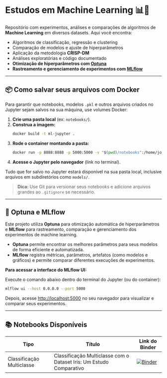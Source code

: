# Estudos em Machine Learning 📊🤖  

Repositório com experimentos, análises e comparações de algoritmos de **Machine Learning** em diversos datasets. Aqui você encontra:

- Algoritmos de classificação, regressão e clustering  
- Comparação de modelos e ajuste de hiperparâmetros  
- Aplicação da metodologia **CRISP-DM**  
- Análises exploratórias e código documentado  
- **Otimização de hiperparâmetros com [Optuna](https://optuna.org/)**
- **Rastreamento e gerenciamento de experimentos com [MLflow](https://mlflow.org/)**

---

## 📦 Como salvar seus arquivos com Docker

Para garantir que notebooks, modelos `.pkl` e outros arquivos criados no Jupyter sejam salvos na sua máquina, use volumes Docker:

1. **Crie uma pasta local** (ex: `notebooks/`).
2. **Construa a imagem:**
   ```sh
   docker build -t ml-jupyter .
   ```
3. **Rode o container montando a pasta:**
   ```sh
   docker run -p 8888:8888 -p 5000:5000 -v "$(pwd)/notebooks":/home/jovyan/work ml-jupyter
   ```
4. **Acesse o Jupyter pelo navegador** (link no terminal).

Tudo que for salvo no Jupyter estará disponível na sua pasta local, inclusive arquivos em subdiretórios como `models/`.

> **Dica:** Use Git para versionar seus notebooks e adicione arquivos grandes ao `.gitignore` se necessário.

---

## 🚀 Optuna e MLflow

Este projeto utiliza **Optuna** para otimização automática de hiperparâmetros e **MLflow** para rastreamento, comparação e gerenciamento dos experimentos de machine learning.

- **Optuna** permite encontrar os melhores parâmetros para seus modelos de forma eficiente e automatizada.
- **MLflow** registra métricas, parâmetros, artefatos (como modelos e gráficos) e permite comparar diferentes execuções de experimentos.

**Para acessar a interface do MLflow UI:**

Execute o comando abaixo dentro do terminal do Jupyter (ou do container):

```sh
mlflow ui --host 0.0.0.0 --port 5000
```

Depois, acesse [http://localhost:5000](http://localhost:5000) no seu navegador para visualizar e comparar seus experimentos.

---

## 📚 Notebooks Disponíveis

| Tipo                      | Título                                                                 | Link do Binder                                                                                                                                         |
|---------------------------|------------------------------------------------------------------------|--------------------------------------------------------------------------------------------------------------------------------------------------------|
| Classificação Multiclasse | Classificação Multiclasse com o Dataset Iris: Um Estudo Comparativo    | [![Binder](https://mybinder.org/badge_logo.svg)](https://mybinder.org/v2/gh/lis-r-barreto/ml-case-studies/HEAD?urlpath=%2Fdoc%2Ftree%2Fnotebooks%2F01_classificacao_multiclasse_iris_estudo_comparativo.ipynb) |
